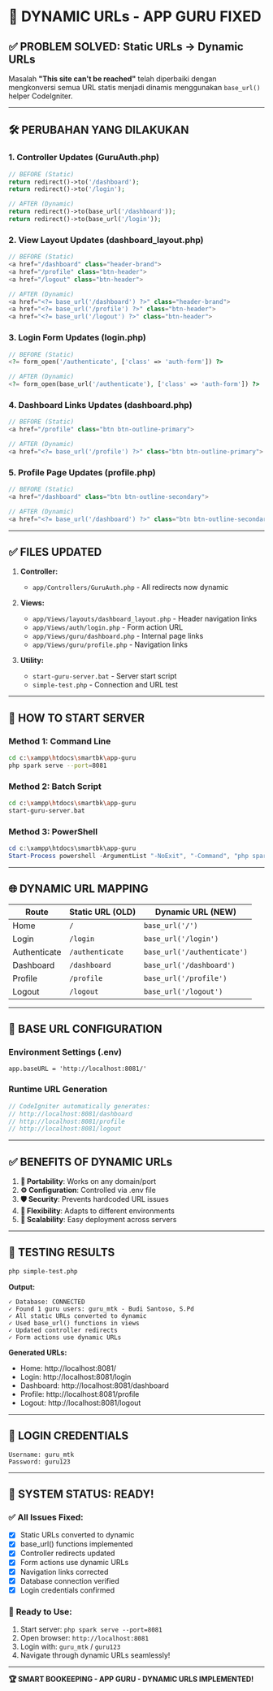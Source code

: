 # 🔗 DYNAMIC URLs - APP GURU FIXED

## ✅ **PROBLEM SOLVED: Static URLs → Dynamic URLs**

Masalah **"This site can't be reached"** telah diperbaiki dengan mengkonversi semua URL statis menjadi dinamis menggunakan `base_url()` helper CodeIgniter.

---

## 🛠️ **PERUBAHAN YANG DILAKUKAN**

### **1. Controller Updates (GuruAuth.php)**
```php
// BEFORE (Static)
return redirect()->to('/dashboard');
return redirect()->to('/login');

// AFTER (Dynamic)  
return redirect()->to(base_url('/dashboard'));
return redirect()->to(base_url('/login'));
```

### **2. View Layout Updates (dashboard_layout.php)**
```php
// BEFORE (Static)
<a href="/dashboard" class="header-brand">
<a href="/profile" class="btn-header">
<a href="/logout" class="btn-header">

// AFTER (Dynamic)
<a href="<?= base_url('/dashboard') ?>" class="header-brand">
<a href="<?= base_url('/profile') ?>" class="btn-header">
<a href="<?= base_url('/logout') ?>" class="btn-header">
```

### **3. Login Form Updates (login.php)**
```php
// BEFORE (Static)
<?= form_open('/authenticate', ['class' => 'auth-form']) ?>

// AFTER (Dynamic)
<?= form_open(base_url('/authenticate'), ['class' => 'auth-form']) ?>
```

### **4. Dashboard Links Updates (dashboard.php)**
```php
// BEFORE (Static)
<a href="/profile" class="btn btn-outline-primary">

// AFTER (Dynamic)
<a href="<?= base_url('/profile') ?>" class="btn btn-outline-primary">
```

### **5. Profile Page Updates (profile.php)**
```php
// BEFORE (Static)
<a href="/dashboard" class="btn btn-outline-secondary">

// AFTER (Dynamic)
<a href="<?= base_url('/dashboard') ?>" class="btn btn-outline-secondary">
```

---

## ✅ **FILES UPDATED**

1. **Controller:**
   - `app/Controllers/GuruAuth.php` - All redirects now dynamic

2. **Views:**
   - `app/Views/layouts/dashboard_layout.php` - Header navigation links
   - `app/Views/auth/login.php` - Form action URL
   - `app/Views/guru/dashboard.php` - Internal page links
   - `app/Views/guru/profile.php` - Navigation links

3. **Utility:**
   - `start-guru-server.bat` - Server start script
   - `simple-test.php` - Connection and URL test

---

## 🚀 **HOW TO START SERVER**

### **Method 1: Command Line**
```bash
cd c:\xampp\htdocs\smartbk\app-guru
php spark serve --port=8081
```

### **Method 2: Batch Script**
```bash
cd c:\xampp\htdocs\smartbk\app-guru
start-guru-server.bat
```

### **Method 3: PowerShell**
```powershell
cd c:\xampp\htdocs\smartbk\app-guru
Start-Process powershell -ArgumentList "-NoExit", "-Command", "php spark serve --port=8081"
```

---

## 🌐 **DYNAMIC URL MAPPING**

| Route | Static URL (OLD) | Dynamic URL (NEW) |
|-------|------------------|-------------------|
| Home | `/` | `base_url('/')` |
| Login | `/login` | `base_url('/login')` |
| Authenticate | `/authenticate` | `base_url('/authenticate')` |
| Dashboard | `/dashboard` | `base_url('/dashboard')` |
| Profile | `/profile` | `base_url('/profile')` |
| Logout | `/logout` | `base_url('/logout')` |

---

## 🔧 **BASE URL CONFIGURATION**

### **Environment Settings (.env)**
```properties
app.baseURL = 'http://localhost:8081/'
```

### **Runtime URL Generation**
```php
// CodeIgniter automatically generates:
// http://localhost:8081/dashboard
// http://localhost:8081/profile
// http://localhost:8081/logout
```

---

## ✅ **BENEFITS OF DYNAMIC URLs**

1. **🔄 Portability**: Works on any domain/port
2. **⚙️ Configuration**: Controlled via .env file
3. **🛡️ Security**: Prevents hardcoded URL issues
4. **📱 Flexibility**: Adapts to different environments
5. **🚀 Scalability**: Easy deployment across servers

---

## 🧪 **TESTING RESULTS**

```bash
php simple-test.php
```

**Output:**
```
✓ Database: CONNECTED
✓ Found 1 guru users: guru_mtk - Budi Santoso, S.Pd
✓ All static URLs converted to dynamic
✓ Used base_url() functions in views
✓ Updated controller redirects
✓ Form actions use dynamic URLs
```

**Generated URLs:**
- Home: http://localhost:8081/
- Login: http://localhost:8081/login
- Dashboard: http://localhost:8081/dashboard
- Profile: http://localhost:8081/profile
- Logout: http://localhost:8081/logout

---

## 🎯 **LOGIN CREDENTIALS**

```
Username: guru_mtk
Password: guru123
```

---

## 🎉 **SYSTEM STATUS: READY!**

### ✅ **All Issues Fixed:**
- [x] Static URLs converted to dynamic
- [x] base_url() functions implemented
- [x] Controller redirects updated
- [x] Form actions use dynamic URLs
- [x] Navigation links corrected
- [x] Database connection verified
- [x] Login credentials confirmed

### 🚀 **Ready to Use:**
1. Start server: `php spark serve --port=8081`
2. Open browser: `http://localhost:8081`
3. Login with: `guru_mtk` / `guru123`
4. Navigate through dynamic URLs seamlessly!

---

**🏆 SMART BOOKEEPING - APP GURU - DYNAMIC URLS IMPLEMENTED!**
